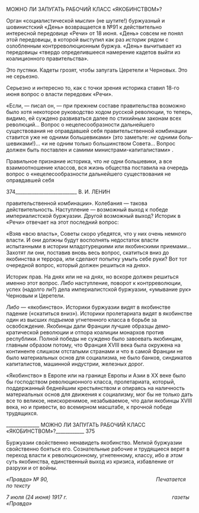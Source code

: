 МОЖНО ЛИ ЗАПУГАТЬ РАБОЧИЙ КЛАСС «ЯКОБИНСТВОМ»?

Орган «социалистической мысли» (не шутите!) буржуазный и шовинистский «День» возвращается в №91 к действительно интересной передовице «Речи» от 18 июня. «День» совсем не понял этой передовицы, в которой выступил как раз _историк_ рядом с озлобленным контрреволюционным буржуа. «День» вычитывает из передовицы «твер­до определившееся намерение кадетов выйти из коалиционного правительства».

Это пустяки. Кадеты грозят, чтобы запугать Церетели и Черновых. Это не серьезно.

Серьезно и интересно то, как с точки зрения историка ставил 18-го июня вопрос о власти передовик «Речи».

«Если, — писал он, — при прежнем составе правительства возможно было хотя некоторое руково­дство ходом русской революции, то теперь, видимо, ей суждено развиваться далее по стихийным зако­нам всех революций... Вопрос о нецелесообразности дальнейшего существования не оправдавшей себя правительственной комбинации ставится уже не одними большевиками» (это заметьте: _не_ одними боль­шевиками!)... «и не одним только большинством Совета... Вопрос должен быть поставлен и самими ми­нистрами-капиталистами» .

Правильное признание историка, что _не_ одни большевики, а все взаимоотношение классов, вся жизнь общества поставила на очередь вопрос о «нецелесообразности даль­нейшего существования не оправдавшей себя

  

374__________________________ В. И. ЛЕНИН

правительственной комбинации». Колебания — такова действительность. Наступление — возможный выход к победе империалистской буржуазии. Другой возможный выход? Историк в «Речи» отвечает на этот последний вопрос:

«Взяв «всю власть», Советы скоро убедятся, что у них очень немного власти. И они должны будут восполнять недостаток власти испытанными в истории младотурецкими или якобинскими приемами... Захотят ли они, поставив вновь весь вопрос, скатиться вниз до якобинства и террора, или сделают по­пытку умыть себе руки? Вот тот очередной вопрос, который должен решиться на днях».

Историк прав. На днях или не на днях, но вскоре должен решиться именно этот во­прос. _Либо_ наступление, поворот к контрреволюции, успех (надолго ли?) дела импе­риалистской буржуазии, «умывание рук» Черновым и Церетели.

_Либо_ — «якобинство». Историки буржуазии видят в якобинстве падение («скатиться вниз»). Историки пролетариата видят в якобинстве один из высших _подъемов_ угнетен­ного класса в борьбе за освобождение. Якобинцы дали Франции лучшие образцы демо­кратической революции и отпора коалиции монархов против республики. Полной по­беды не суждено было завоевать якобинцам, главным образом потому, что Франция XVIII века была окружена на континенте слишком отсталыми странами и что в самой Франции не было материальных основ для социализма, не было банков, синдикатов ка­питалистов, машинной индустрии, железных дорог.

«Якобинство» в Европе или на границе Европы и Азии в XX веке было бы господ­ством революционного класса, пролетариата, который, поддержанный беднейшим кре­стьянством и опираясь на наличность материальных основ для движения к социализму, мог бы не только дать все то великое, неискоренимое, незабываемое, что дали якобин­цы XVIII века, но и привести, во всемирном масштабе, к прочной победе трудящихся.

  

______________ МОЖНО ЛИ ЗАПУГАТЬ РАБОЧИЙ КЛАСС «ЯКОБИНСТВОМ»?____________ 375

Буржуазии свойственно ненавидеть якобинство. Мелкой буржуазии свойственно бо­яться его. Сознательные рабочие и трудящиеся верят в переход власти к революцион­ному, угнетенному, классу, ибо _в этом_ суть якобинства, единственный выход из кризи­са, избавление от разрухи и от войны.

_«Правда» № 90,                                                                          Печатается по тексту_

_7 июля (24 июня) 1917 г.                                                                        газеты «Правда»_